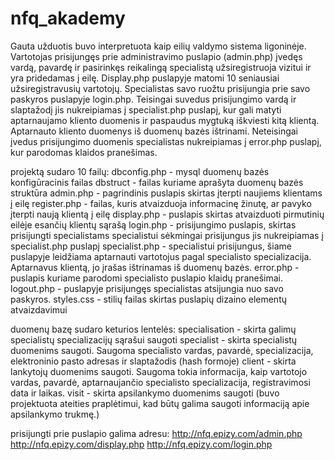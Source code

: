 # nfq_akademy
Gauta užduotis buvo interpretuota kaip eilių valdymo sistema ligoninėje.
Vartotojas prisijungęs prie administravimo puslapio (admin.php) įvedęs vardą, pavardę ir pasirinkęs reikalingą specialistą užsiregistruoja vizitui ir yra pridedamas į eilę. Display.php puslapyje matomi 10 seniausiai užsiregistravusių vartotojų.
Specialistas savo ruožtu prisijungia prie savo paskyros puslapyje login.php. Teisingai suvedus prisijungimo vardą ir slaptažodį jis nukreipiamas į specialist.php puslapį, kur gali matyti aptarnaujamo kliento duomenis ir paspaudus mygtuką iškviesti kitą klientą. Aptarnauto kliento duomenys iš duomenų bazės ištrinami. Neteisingai įvedus prisijungimo duomenis specialistas nukreipiamas į error.php puslapį, kur parodomas klaidos pranešimas.

projektą sudaro 10 failų:
dbconfig.php - mysql duomenų bazės konfigūracinis failas
dbstruct - failas kuriame aprašyta duomenų bazės struktūra
admin.php - pagrindinis puslapis skirtas įterpti naujiems klientams į eilę
register.php - failas, kuris atvaizduoja informacinę žinutę, ar pavyko įterpti naują klientą į eilę
display.php - puslapis skirtas atvaizduoti pirmutinių eilėje esančių klientų sąrašą
login.php - prisijungimo puslapis, skirtas prisijungti specialistams
specialistui sėkmingai prisijungus jis nukreipiamas į specialist.php puslapį
specialist.php - specialistui prisijungus, šiame puslapyje leidžiama aptarnauti vartotojus pagal specialisto specializacija. Aptarnavus klientą, jo įrašas ištrinamas iš duomenų bazės.
error.php - puslapis kuriame parodomi specialisto puslapio klaidų pranešimai.
logout.php - puslapyje prisijungęs specialistas atsijungia nuo savo paskyros.
styles.css - stilių failas skirtas puslapių dizaino elementų atvaizdavimui

duomenų bazę sudaro keturios lentelės:
specialisation - skirta galimų specialistų specializacijų sąrašui saugoti
specialist - skirta specialistų duomenims saugoti. Saugoma specialisto vardas, pavardė, specializacija, elektroninio pasto adresas ir slaptažodis (hash formoje)
client - skirta lankytojų duomenims saugoti. Saugoma tokia informacija, kaip vartotojo vardas, pavardė, aptarnaujančio specialisto specializacija, registravimosi data ir laikas.
visit - skirta apsilankymo duomenims saugoti (buvo projektuota ateities praplėtimui, kad būtų galima saugoti informaciją apie apsilankymo trukmę.)

prisijungti prie puslapio galima adresu:
http://nfq.epizy.com/admin.php
http://nfq.epizy.com/display.php
http://nfq.epizy.com/login.php


